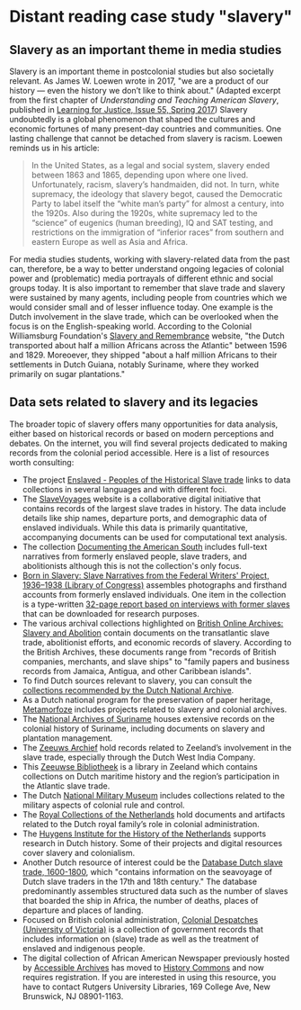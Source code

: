 # Distant reading case study "slavery"

## Slavery as an important theme in media studies

Slavery is an important theme in postcolonial studies but also societally relevant. As James W. Loewen wrote in 2017, "we are a product of our history — even the history we don’t like to think about." (Adapted excerpt from the first chapter of *Understanding and Teaching American Slavery*, published in [Learning for Justice, Issue 55, Spring 2017](https://www.learningforjustice.org/magazine/spring-2017/what-learning-about-slavery-can-teach-us-about-ourselves)) Slavery undoubtedly is a global phenomenon that shaped the cultures and economic fortunes of many present-day countries and communities. One lasting challenge that cannot be detached from slavery is racism. Loewen reminds us in his article:

> In the United States, as a legal and social system, slavery ended between 1863 and 1865, depending upon where one lived. Unfortunately, racism, slavery’s handmaiden, did not. In turn, white supremacy, the ideology that slavery begot, caused the Democratic Party to label itself the “white man’s party” for almost a century, into the 1920s. Also during the 1920s, white supremacy led to the “science” of eugenics (human breeding), IQ and SAT testing, and restrictions on the immigration of “inferior races” from southern and eastern Europe as well as Asia and Africa.

For media studies students, working with slavery-related data from the past can, therefore, be a way to better understand ongoing legacies of colonial power and (problematic) media portrayals of different ethnic and social groups today. It is also important to remember that slave trade and slavery were sustained by many agents, including people from countries which we would consider small and of lesser influence today. One example is the Dutch involvement in the slave trade, which can be overlooked when the focus is on the English-speaking world. According to the Colonial Williamsburg Foundation's [Slavery and Remembrance](https://slaveryandremembrance.org/articles/article/?id=A0145) website, "the Dutch transported about half a million Africans across the Atlantic" between 1596 and 1829. Moreoever, they shipped "about a half million Africans to their settlements in Dutch Guiana, notably Suriname, where they worked primarily on sugar plantations."

## Data sets related to slavery and its legacies

The broader topic of slavery offers many opportunities for data analysis, either based on historical records or based on modern perceptions and debates. On the internet, you will find several projects dedicated to making records from the colonial period accessible. Here is a list of resources worth consulting:

- The project [Enslaved - Peoples of the Historical Slave trade](https://enslaved.org/data/) links to data collections in several languages and with different foci.
- The [SlaveVoyages](https://www.slavevoyages.org/) website is a collaborative digital initiative that contains records of the largest slave trades in history. The data include details like ship names, departure ports, and demographic data of enslaved individuals. While this data is primarily quantitative, accompanying documents can be used for computational text analysis.
- The collection [Documenting the American South](https://docsouth.unc.edu/) includes full-text narratives from formerly enslaved people, slave traders, and abolitionists although this is not the collection's only focus.
- [Born in Slavery: Slave Narratives from the Federal Writers' Project, 1936–1938 (Library of Congress)](https://www.loc.gov/collections/slave-narratives-from-the-federal-writers-project-1936-to-1938/) assembles photographs and firsthand accounts from formerly enslaved individuals. One item in the collection is a type-written [32-page report based on interviews with former slaves](https://www.loc.gov/resource/mesn.001/?st=gallery) that can be downloaded for research purposes.
- The various archival collections highlighted on [British Online Archives: Slavery and Abolition](https://britishonlinearchives.com/themes/11/slavery-and-abolition?filters[attributes][theme_ids]=11&filters[className]=collection&filters[query]=) contain documents on the transatlantic slave trade, abolitionist efforts, and economic records of slavery. According to the British Archives, these documents range from "records of British companies, merchants, and slave ships" to "family papers and business records from Jamaica, Antigua, and other Caribbean islands".
- To find Dutch sources relevant to slavery, you can consult the [collections recommended by the Dutch National Archive](https://www.nationaalarchief.nl/en/slavery).
- As a Dutch national program for the preservation of paper heritage, [Metamorfoze](https://www.metamorfoze.nl/en) includes projects related to slavery and colonial archives.
- The [National Archives of Suriname](http://nationaalarchief.sr/) houses extensive records on the colonial history of Suriname, including documents on slavery and plantation management.
- The [Zeeuws Archief](https://www.zeeuwsarchief.nl/) hold records related to Zeeland’s involvement in the slave trade, especially through the Dutch West India Company.
- This [Zeeuwse Bibliotheek](https://www.zeeuwsebibliotheek.nl/) is a library in Zeeland which contains collections on Dutch maritime history and the region’s participation in the Atlantic slave trade.
- The Dutch [National Military Museum](https://www.nmm.nl/) includes collections related to the military aspects of colonial rule and control.
- The [Royal Collections of the Netherlands](https://www.koninklijkeverzamelingen.nl/) hold documents and artifacts related to the Dutch royal family’s role in colonial administration.
- The [Huygens Institute for the History of the Netherlands](https://www.huygens.knaw.nl/) supports research in Dutch history. Some of their projects and digital resources cover slavery and colonialism.
- Another Dutch resource of interest could be the [Database Dutch slave trade, 1600-1800](https://maritiemportal.nl/dutch-slave-trade-dans/), which "contains information on the seavoyage of Dutch slave traders in the 17th and 18th century." The database predominantly assembles structured data such as the number of slaves that boarded the ship in Africa, the number of deaths, places of departure and places of landing.
- Focused on British colonial administration, [Colonial Despatches (University of Victoria)](https://bcgenesis.uvic.ca/) is a collection of government records that includes information on (slave) trade as well as the treatment of enslaved and indigenous people.
- The digital collection of African American Newspaper previously hosted by [Accessible Archives](https://www.accessible-archives.com/) has moved to [History Commons](https://www.libraries.rutgers.edu/databases/history-commons) and now requires registration. If you are interested in using this resource, you have to contact Rutgers University Libraries, 169 College Ave, New Brunswick, NJ 08901-1163.
